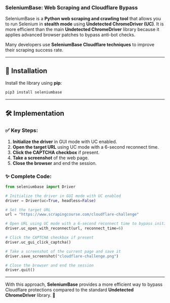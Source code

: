 ### SeleniumBase: Web Scraping and Cloudflare Bypass  

SeleniumBase is a **Python web scraping and crawling tool** that allows you to run Selenium in **stealth mode** using **Undetected ChromeDriver (UC)**. It is more efficient than the main **Undetected ChromeDriver** library because it applies advanced browser patches to bypass anti-bot checks.  

Many developers use **SeleniumBase Cloudflare techniques** to improve their scraping success rate.  

---

## 🚀 Installation  
Install the library using **pip**:  
```bash
pip3 install seleniumbase
```

---

## 🛠️ Implementation  
### ✅ Key Steps:
1. **Initialize the driver** in GUI mode with UC enabled.  
2. **Open the target URL** using UC mode with a 6-second reconnect time.  
3. **Click the CAPTCHA checkbox** if present.  
4. **Take a screenshot** of the web page.  
5. **Close the browser** and end the session.  

### ✨ Complete Code:
```python
from seleniumbase import Driver

# Initialize the driver in GUI mode with UC enabled
driver = Driver(uc=True, headless=False)

# Set the target URL
url = "https://www.scrapingcourse.com/cloudflare-challenge"

# Open URL using UC mode with a 6-second reconnect time to bypass initial detection
driver.uc_open_with_reconnect(url, reconnect_time=6)

# Click the CAPTCHA checkbox if present
driver.uc_gui_click_captcha()

# Take a screenshot of the current page and save it
driver.save_screenshot("cloudflare-challenge.png")

# Close the browser and end the session
driver.quit()
```

---  
With this approach, **SeleniumBase** provides a more efficient way to bypass Cloudflare protections compared to the standard **Undetected ChromeDriver** library. 🚀
